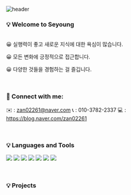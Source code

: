 ![header](https://capsule-render.vercel.app/api?type=waving&color=black&height=100&section=header&text=Kimseyoung&fontSize=50)


### 💡 Welcome to Seyoung

<br>
😀 실행력이 좋고 새로운 지식에 대한 욕심이 많습니다.

😀 모든 변화에 긍정적으로 접근합니다.

😀 다양한 것들을 경험하는 걸 즐깁니다.

<br/>

### 📱 Connect with me:

✉️ : zan02261@naver.com
📞 : 010-3782-2337
💻 : https://blog.naver.com/zan02261

<br/>

### 💡 Languages and Tools

<img src="https://img.shields.io/badge/Java-61DAFB?style=flat-square&logo=Java&logoColor=white"/></t>
<img src="https://img.shields.io/badge/Spring-6DB33F?style=flat-square&logo=Spring&logoColor=white"/>
<img src="https://img.shields.io/badge/oracle-F80000?style=flat-square&logo=oracle&logoColor=white"/>
<img src="https://img.shields.io/badge/CSS3-1572B6?style=flat-square&logo=CSS3&logoColor=white"/> 
<img src="https://img.shields.io/badge/HTML5-E34F26?style=flat-square&logo=HTML5&logoColor=white"/> 
<img src="https://img.shields.io/badge/Tomcat-F8DC75?style=flat-square&logo=Tomcat&logoColor=white"/>
<img src="https://img.shields.io/badge/Mybatis-363636?style=flat-square&logo=Mybatis&logoColor=white"/>

<br />

### 💡 Projects



<br />
